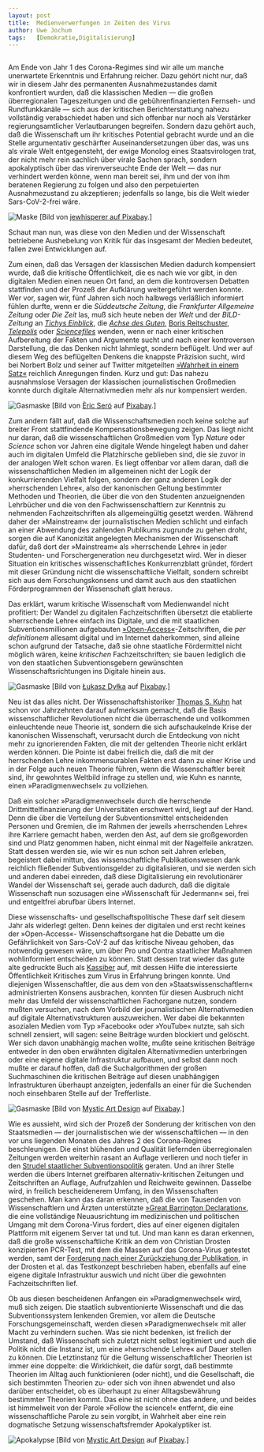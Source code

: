 ```yaml
---
layout:	post
title:	Medienverwerfungen in Zeiten des Virus
author:	Uwe Jochum
tags:   [Demokratie,Digitalisierung]
---
```


<img src="http://vg07.met.vgwort.de/na/8d31b31e081b49df9b91c9ed9d0d68cb" width="1" height="1" alt="">	

Am Ende von Jahr 1 des Corona-Regimes sind wir alle um manche
unerwartete Erkenntnis und Erfahrung reicher. Dazu gehört nicht
nur, daß wir in diesem Jahr des permanenten Ausnahmezustandes
damit konfrontiert wurden, daß die klassischen Medien — die
großen überregionalen Tageszeitungen und die gebührenfinanzierten
Fernseh- und Rundfunkkanäle — sich aus der kritischen
Berichterstattung nahezu vollständig verabschiedet haben und sich
offenbar nur noch als Verstärker regierungsamtlicher
Verlautbarungen begreifen. Sondern dazu gehört auch, daß die
Wissenschaft um ihr kritisches Potential gebracht wurde und an
die Stelle argumentativ geschärfter Auseinandersetzungen über
das, was uns als virale Welt entgegensteht, der ewige Monolog
eines Staatsvirologen trat, der nicht mehr rein sachlich über
virale Sachen sprach, sondern apokalyptisch über das
virenverseuchte Ende der Welt — das nur verhindert werden könne,
wenn man bereit sei, ihm und der von ihm beratenen Regierung zu
folgen und also den perpetuierten Ausnahmezustand zu akzeptieren;
jedenfalls so lange, bis die Welt wieder Sars-CoV-2-frei wäre.

![Maske](/5artikel/material/pixabay-covid-19.jpg "Maske") 
[Bild von [jewhisperer auf
Pixabay](https://pixabay.com/de/users/jewhisperer-15825838/).]

Schaut man nun, was diese von den Medien und der Wissenschaft
betriebene Aushebelung von Kritik für das insgesamt der Medien
bedeutet, fallen zwei Entwicklungen auf.

Zum einen, daß das Versagen der klassischen Medien dadurch
kompensiert wurde, daß die kritische Öffentlichkeit, die es nach
wie vor gibt, in den digitalen Medien einen neuen Ort fand, an
dem die kontroversen Debatten stattfinden und der Prozeß der
Aufklärung weitergeführt werden konnte. Wer vor, sagen wir, fünf
Jahren sich noch halbwegs verläßlich informiert fühlen durfte,
wenn er die *Süddeutsche Zeitung*, die *Frankfurter Allgemeine
Zeitung* oder *Die Zeit* las, muß sich heute neben der *Welt* und
der *BILD-Zeitung* an [*Tichys
Einblick*](https://www.tichyseinblick.de/), die [*Achse des
Guten*](https://www.achgut.com/), [Boris
Reitschuster](https://reitschuster.de/),
[*Telepolis*](https://www.heise.de/tp/) oder
[*Sciencefiles*](https://sciencefiles.org/) wenden, wenn er nach
einer kritischen Aufbereitung der Fakten und Argumente sucht und
nach einer kontroversen Darstellung, die das Denken nicht
lahmlegt, sondern beflügelt. Und wer auf diesem Weg des
beflügelten Denkens die knappste Präzision sucht, wird bei
Norbert Bolz und seiner auf Twitter mitgeteilten [»Wahrheit in
einem Satz«](https://twitter.com/NorbertBolz) reichlich
Anregungen finden. Kurz und gut: Das nahezu ausnahmslose Versagen
der klassischen journalistischen Großmedien konnte durch digitale
Alternativmedien mehr als nur kompensiert werden.

![Gasmaske](/5artikel/material/pixabay-gasmaske-gross.jpg
"Gasmaske") [Bild von <a
href="https://pixabay.com/de/users/ericsero-6325063/?utm_source=link-attribution&amp;utm_medium=referral&amp;utm_campaign=image&amp;utm_content=2858150">Èric
Seró</a> auf <a
href="https://pixabay.com/de/?utm_source=link-attribution&amp;utm_medium=referral&amp;utm_campaign=image&amp;utm_content=2858150">Pixabay</a>.]

Zum andern fällt auf, daß die Wissenschaftsmedien noch keine
solche auf breiter Front stattfindende Kompensationsbewegung
zeigen. Das liegt nicht nur daran, daß die wissenschaftlichen
Großmedien vom Typ *Nature* oder *Science* schon vor Jahren eine
digitale Wende hingelegt haben und daher auch im digitalen Umfeld
die Platzhirsche geblieben sind, die sie zuvor in der analogen
Welt schon waren. Es liegt offenbar vor allem daran, daß die
wissenschaftlichen Medien im allgemeinen nicht der Logik der
konkurrierenden Vielfalt folgen, sondern der ganz anderen Logik
der »herrschenden Lehre«, also der kanonischen Geltung bestimmter
Methoden und Theorien, die über die von den Studenten
anzueignenden Lehrbücher und die von den Fachwissenschaftlern zur
Kenntnis zu nehmenden Fachzeitschriften als allgemeingültig
gesetzt werden. Während daher der »Mainstream« der
journalistischen Medien schlicht und einfach an einer Abwendung
des zahlenden Publikums zugrunde zu gehen droht, sorgen die auf
Kanonizität angelegten Mechanismen der Wissenschaft dafür, daß
dort der »Mainstream« als »herrschende Lehre« in jeder Studenten-
und Forschergeneration neu durchgesetzt wird. Wer in dieser
Situation ein kritisches wissenschaftliches Konkurrenzblatt
gründet, fördert mit dieser Gründung nicht die wissenschaftliche
Vielfalt, sondern schreibt sich aus dem Forschungskonsens und
damit auch aus den staatlichen Förderprogrammen der Wissenschaft
glatt heraus.

Das erklärt, warum kritische Wissenschaft vom Medienwandel nicht
profitiert: Der Wandel zu digitalen Fachzeitschriften übersetzt
die etablierte »herrschende Lehre« einfach ins Digitale, und die
mit staatlichen Subventionsmillionen aufgebauten
[»Open-Access«](https://de.wikipedia.org/wiki/Open_Access)-Zeitschriften,
die *per definitionem* allesamt digital und im Internet
daherkommen, sind alleine schon aufgrund der Tatsache, daß sie
ohne staatliche Fördermittel nicht möglich wären, keine
*kritischen* Fachzeitschriften; sie bauen lediglich die von den
staatlichen Subventionsgebern gewünschten Wissenschaftsrichtungen
ins Digitale hinein aus.

![Gasmaske](/5artikel/material/pixabay-gasmaske.png "Gasmaske")
[Bild von <a
href="https://pixabay.com/de/users/lukaszdylka-347100/?utm_source=link-attribution&amp;utm_medium=referral&amp;utm_campaign=image&amp;utm_content=469217">Łukasz
Dyłka</a> auf <a
href="https://pixabay.com/de/?utm_source=link-attribution&amp;utm_medium=referral&amp;utm_campaign=image&amp;utm_content=469217">Pixabay</a>.]

Neu ist das alles nicht. Der Wissenschaftshistoriker [Thomas
S. Kuhn](https://de.wikipedia.org/wiki/Thomas_S._Kuhn) hat schon
vor Jahrzehnten darauf aufmerksam gemacht, daß die Basis
wissenschaftlicher Revolutionen nicht die überraschende und
vollkommen einleuchtende neue Theorie ist, sondern die sich
aufschaukelnde Krise der kanonischen Wissenschaft, verursacht
durch die Entdeckung von nicht mehr zu ignorierenden Fakten, die
mit der geltenden Theorie nicht erklärt werden können. Die Pointe
ist dabei freilich die, daß die mit der herrschenden Lehre
inkommensurablen Fakten erst dann zu einer Krise und in der Folge
auch neuen Theorie führen, wenn die Wissenschaftler bereit sind,
ihr gewohntes Weltbild infrage zu stellen und, wie Kuhn es
nannte, einen »Paradigmenwechsel« zu vollziehen.

Daß ein solcher »Paradigmenwechsel« durch die herrschende
Drittmittelfinanzierung der Universitäten erschwert wird, liegt
auf der Hand. Denn die über die Verteilung der Subventionsmittel
entscheidenden Personen und Gremien, die im Rahmen der jeweils
»herrschenden Lehre« ihre Karriere gemacht haben, werden den Ast,
auf dem sie großgeworden sind und Platz genommen haben, nicht
einmal mit der Nagelfeile ankratzen. Statt dessen werden sie, wie
wir es nun schon seit Jahren erleben, begeistert dabei mittun,
das wissenschaftliche Publikationswesen dank reichlich fließender
Subventionsgelder zu digitalisieren, und sie werden sich und
anderen dabei einreden, daß diese Digitalisierung ein
revolutionärer Wandel der Wissenschaft sei, gerade auch dadurch,
daß die digitale Wissenschaft nun sozusagen eine »Wissenschaft
für Jedermann« sei, frei und entgeltfrei abrufbar übers Internet.

Diese wissenschafts- und gesellschaftspolitische These darf seit
diesem Jahr als widerlegt gelten. Denn keines der digitalen und
erst recht keines der »Open-Access«- Wissenschaftsorgane hat die
Debatte um die Gefährlichkeit von Sars-CoV-2 auf das kritische
Niveau gehoben, das notwendig gewesen wäre, um über Pro und
Contra staatlicher Maßnahmen wohlinformiert entscheiden zu
können. Statt dessen trat wieder das gute alte gedruckte Buch als
[Kassiber](https://uwejochum.github.io/5artikel/2020/09/03/buch-kassiber/)
auf, mit dessen Hilfe die interessierte Öffentlichkeit Kritisches
zum Virus in Erfahrung bringen konnte. Und diejenigen
Wissenschaftler, die aus dem von den »Staatswissenschaftlern«
administrierten Konsens ausbrachen, konnten für diesen Ausbruch
nicht mehr das Umfeld der wissenschaftlichen Fachorgane nutzen,
sondern mußten versuchen, nach dem Vorbild der journalistischen
Alternativmedien auf digitale Alternativstrukturen
auszuweichen. Wer dabei die bekannten asozialen Medien vom Typ
»Facebook« oder »YouTube« nutzte, sah sich schnell zensiert, will
sagen: seine Beiträge wurden blockiert und gelöscht. Wer sich
davon unabhängig machen wollte, mußte seine kritischen Beiträge
entweder in den oben erwähnten digitalen Alternativmedien
unterbringen oder eine eigene digitale Infrastruktur aufbauen,
und selbst dann noch mußte er darauf hoffen, daß die
Suchalgorithmen der großen Suchmaschinen die kritischen Beiträge
auf diesen unabhängigen Infrastrukturen überhaupt anzeigten,
jedenfalls an einer für die Suchenden noch einsehbaren Stelle auf
der Trefferliste.

![Gasmaske](/5artikel/material/pixabay-gasmaske-nackt.png "Gasmaske")
[Bild von <a href="https://pixabay.com/de/users/mysticsartdesign-322497/?utm_source=link-attribution&amp;utm_medium=referral&amp;utm_campaign=image&amp;utm_content=2665909">Mystic Art Design</a> auf <a href="https://pixabay.com/de/?utm_source=link-attribution&amp;utm_medium=referral&amp;utm_campaign=image&amp;utm_content=2665909">Pixabay</a>.]

Wie es aussieht, wird sich der Prozeß der Sonderung der
kritischen von den Staatsmedien — der journalistischen wie der
wissenschaftlichen — in den vor uns liegenden Monaten des Jahres
2 des Corona-Regimes beschleunigen. Die einst blühenden und
Qualität liefernden überregionalen Zeitungen werden weiterhin
rasant an Auflage verlieren und noch tiefer in den [Strudel
staatlicher
Subventionspolitik](https://taz.de/Subventionierung-von-Tageszeitungen/!5640063/)
geraten. Und an ihrer Stelle werden die übers Internet greifbaren
alternativ-kritischen Zeitungen und Zeitschriften an Auflage,
Aufrufzahlen und Reichweite gewinnen. Dasselbe wird, in freilich
bescheidenerem Umfang, in den Wissenschaften geschehen. Man kann
das daran erkennen, daß die von Tausenden von Wissenschaftlern
und Ärzten unterstützte [»Great Barrington
Declaration«](https://gbdeclaration.org/), die eine vollständige
Neuausrichtung im medizinischen und politischen Umgang mit dem
Corona-Virus fordert, dies auf einer eigenen digitalen Plattform
mit eigenem Server tat und tut. Und man kann es daran erkennen,
daß die große wissenschaftliche Kritik an dem von Christian
Drosten konzipierten PCR-Test, mit dem die Massen auf das
Corona-Virus getestet werden, samt der [Forderung nach einer
Zurückziehung der Publikation](https://cormandrostenreview.com/),
in der Drosten et al. das Testkonzept beschrieben haben,
ebenfalls auf eine eigene digitale Infrastruktur auswich und
nicht über die gewohnten Fachzeitschriften lief.

Ob aus diesen bescheidenen Anfangen ein »Paradigmenwechsel« wird,
muß sich zeigen. Die staatlich subventionierte Wissenschaft und
die das Subventionssystem lenkenden Gremien, vor allem die
Deutsche Forschungsgemeinschaft, werden diesen
»Paradigmenwechsel« mit aller Macht zu verhindern suchen. Was sie
nicht bedenken, ist freilich der Umstand, daß Wissenschaft sich
zuletzt nicht selbst legitimiert und auch die Politik nicht die
Instanz ist, um eine »herrschende Lehre« auf Dauer stellen zu
können. Die Letztinstanz für die Geltung wissenschaftlicher
Theorien ist immer eine doppelte: die Wirklichkeit, die dafür
sorgt, daß bestimmte Theorien im Alltag auch funktionieren (oder
nicht), und die Gesellschaft, die sich bestimmten Theorien zu-
oder sich von ihnen abwendet und also darüber entscheidet, ob es
überhaupt zu einer Alltagsbewährung bestimmter Theorien
kommt. Das eine ist nicht ohne das andere, und beides ist
himmelweit von der Parole »Follow the science!« entfernt, die
eine wissenschaftliche Parole zu sein vorgibt, in Wahrheit aber
eine rein dogmatische Setzung wissenschaftsfremder Apokalyptiker
ist.

![Apokalypse](/5artikel/material/pixabay-apokalypse.jpg
"Apokalypse") [Bild von <a
href="https://pixabay.com/de/users/mysticsartdesign-322497/?utm_source=link-attribution&amp;utm_medium=referral&amp;utm_campaign=image&amp;utm_content=3757094">Mystic
Art Design</a> auf <a
href="https://pixabay.com/de/?utm_source=link-attribution&amp;utm_medium=referral&amp;utm_campaign=image&amp;utm_content=3757094">Pixabay</a>.]
